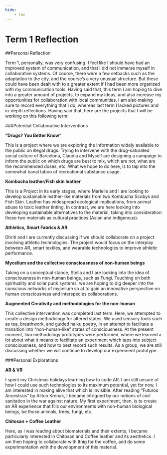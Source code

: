 ```yaml
---
hide:
    - toc
---
```


# Term 1 Reflection

##Personal Reflection

Term 1, personally, was very confusing. I feel like I should have had an improved system of communication, and that I did not immerse myself in collaborative systems. Of course, there were a few setbacks such as the adaptation to the city, and the course’s a very unusual structure. But these could have been dealt with to a greater extent if I had been more organized with my communication tools. Having said that, this term I am hoping to dive into a greater amount of projects, to expand my ideas, and also increase my opportunities for collaboration with local communities. I am also making sure to record everything that I do, whereas last term I lacked pictures and in-depth reflections. Having said that, here are the projects that I will be working on this following term:

###Potential Collaborative Interventions

**“Drugs? You Better Know”**

This is a project where we are exploring the information widely available to the public on illegal drugs. Trying to intervene with the drug-saturated social culture of Barcelona, Claudia and Myself are designing a campaign to inform the public on which drugs are best to mix, which are not, what are the recommended doses, etc. What we hope to do here, is to tap into the somewhat banal taboo of recreational substance usage.

**Kombucha leather/Fish skin leather**

This is a Project in its early stages, where Marielle and I are looking to develop sustainable leather-like materials from two Kombucha Scobys and Fish Skin. Leather has widespread ecological implications, from animal abuse to toxic leather tinting. In contrast, we are here looking into developing sustainable alternatives to the material, taking into consideration these two materials as cultural practices (Asian and indigenous).

**Athletics, Smart Fabrics & AR**

Dhriti and I are currently discussing if we should collaborate on a project involving athletic technologies. The project would focus on the interplay between AR, smart textiles, and wearable technologies to improve athletic performance.

**Mycelium and the collective consciousness of non-human beings**

Taking on a conceptual stance, Stella and I are looking into the idea of consciousness in non-human beings, such as Fungi. Touching on both spirituality and solar punk systems, we are hoping to dig deeper into the conscious networks of mycelium so at to gain an innovative perspective on human consciousness and interspecies collaborations.

**Augmented Creativity and methodologies for the non-human**

This collective intervention was completed last term. Here, we attempted to create a design methodology for altered states. We used sensory tools such as tea, breathwork, and guided haiku poetry, in an attempt to facilitate a transition into “non-human-like” states of consciousness. At the present moment, two methodology prototypes were performed, where we learned a lot about what it means to facilitate an experiment which taps into subject consciousness, and how to best record such results. As a group, we are still discussing whether we will continue to develop our experiment prototype.


###Personal Explorations

**AR & VR**

I spent my Christmas holidays learning how to code AR. I am still unsure of how I could use such technologies to its maximum potential, yet for now, I am interested in making alive that which is invisible. After reading “Futuros Ancestrais” by Ailton Krenak, I became intrigued by our notions of civil sanitation in the war against nature. My first experiment, then, is to create an AR experience that fills our environments with non-human biological beings, be those animals, trees, fungi, etc.

**Chitosan + Coffee Leather**

Here, as I was reading about biomaterials and their extents, I became particularly interested in Chitosan and Coffee leather and its aesthetics. I am then hoping to collaborate with Itnig for the coffee, and do some experimentation with the development of this material.
